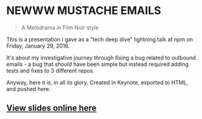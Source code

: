 # NEWWW MUSTACHE EMAILS

> A Melodrama in Film Noir style

This is a presentation I gave as a "tech deep dive" lightning talk at npm on Friday, January 29, 2016.

It's about my investigative journey through fixing a bug related to outbound emails - a bug that *should* have been simple but instead required adding tests and fixes to 3 different repos.

Anyway, here it is, in all its glory. Created in Keynote, exported to HTML, and pushed here.

## [View slides online here](http://nexdrew.github.io/newww-mustache-emails)
